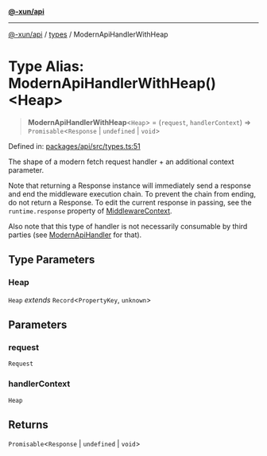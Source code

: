 [**@-xun/api**](../../README.md)

***

[@-xun/api](../../README.md) / [types](../README.md) / ModernApiHandlerWithHeap

# Type Alias: ModernApiHandlerWithHeap()\<Heap\>

> **ModernApiHandlerWithHeap**\<`Heap`\> = (`request`, `handlerContext`) => `Promisable`\<`Response` \| `undefined` \| `void`\>

Defined in: [packages/api/src/types.ts:51](https://github.com/Xunnamius/api-utils/blob/e344f26c2c71ff2ab26a4bf6ee6f0fc1cb9a441b/packages/api/src/types.ts#L51)

The shape of a modern fetch request handler + an additional context
parameter.

Note that returning a Response instance will immediately send a
response and end the middleware execution chain. To prevent the chain from
ending, do not return a Response. To edit the current response in
passing, see the `runtime.response` property of [MiddlewareContext](MiddlewareContext.md).

Also note that this type of handler is not necessarily consumable by third
parties (see [ModernApiHandler](ModernApiHandler.md) for that).

## Type Parameters

### Heap

`Heap` *extends* `Record`\<`PropertyKey`, `unknown`\>

## Parameters

### request

`Request`

### handlerContext

`Heap`

## Returns

`Promisable`\<`Response` \| `undefined` \| `void`\>
